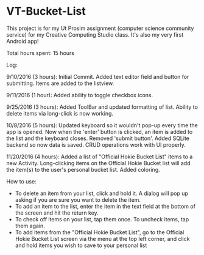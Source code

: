 # VT-Bucket-List
This project is for my Ut Prosim assignment (computer science community service) for my Creative Computing Studio class. It's also my very first Android app!

Total hours spent: 15 hours

Log:

9/10/2016 (3 hours): 
  Initial Commit. Added text editor field and button for submitting. Items are added to the listview.
  
9/11/2016 (1 hour):
  Added ability to toggle checkbox icons.
  
9/25/2016 (3 hours):
  Added ToolBar and updated formatting of list.
  Ability to delete items via long-click is now working.
  
10/8/2016 (5 hours):
  Updated keyboard so it wouldn't pop-up every time the app is opened.
  Now when the 'enter' button is clicked, an item is added to the list and the keyboard closes. Removed 'submit button'.
  Added SQLite backend so now data is saved. CRUD operations work with UI properly.
  
11/20/2016 (4 hours):
  Added a list of "Official Hokie Bucket List" items to a new Activity. Long-clicking items on the Official Hokie Bucket list will add the item(s) to the user's personal bucket list. Added coloring.


How to use:
  -  To delete an item from your list, click and hold it. A dialog will pop up asking if you are sure you want to delete the item.
  -  To add an item to the list, enter the item in the text field at the bottom of the screen and hit the return key.
  -  To check off items on your list, tap them once. To uncheck items, tap them again.
  -  To add items from the "Official Hokie Bucket List", go to the Official Hokie Bucket List screen via the menu at the top left corner,      and click and hold items you wish to save to your personal list
  
